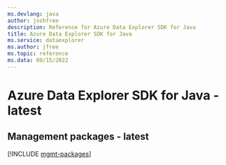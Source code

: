 ```yaml
---
ms.devlang: java
author: joshfree
description: Reference for Azure Data Explorer SDK for Java
title: Azure Data Explorer SDK for Java
ms.service: dataexplorer
ms.author: jfree
ms.topic: reference
ms.data: 09/15/2022
---
```

# Azure Data Explorer SDK for Java - latest

## Management packages - latest
[!INCLUDE [mgmt-packages](data-explorer-mgmt-index.md)]